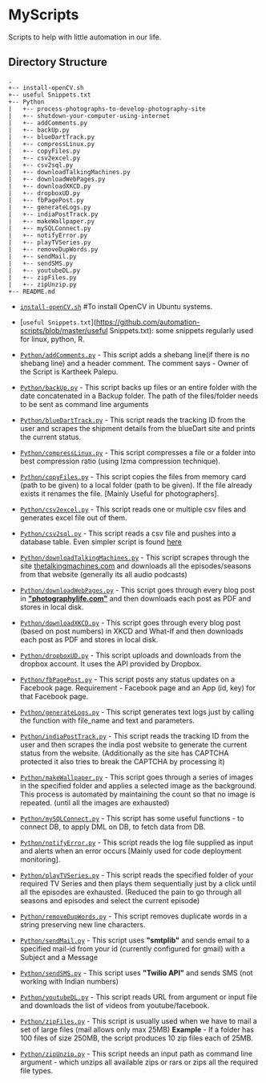 # MyScripts

Scripts to help with little automation in our life.

## Directory Structure

```
.
+-- install-openCV.sh 										
+-- useful Snippets.txt 									
+-- Python                     								
|   +-- process-photographs-to-develop-photography-site 	
|   +-- shutdown-your-computer-using-internet				
|   +-- addComments.py 										
|   +-- backUp.py 											
|   +-- blueDartTrack.py 									
|   +-- compressLinux.py 									
|   +-- copyFiles.py 										
|   +-- csv2excel.py 										
|   +-- csv2sql.py 											
|   +-- downloadTalkingMachines.py 							
|   +-- downloadWebPages.py 								
|   +-- downloadXKCD.py 									
|   +-- dropboxUD.py 										
|   +-- fbPagePost.py 										
|   +-- generateLogs.py 									
|   +-- indiaPostTrack.py 									
|   +-- makeWallpaper.py 									
|   +-- mySQLConnect.py 									
|   +-- notifyError.py 										
|   +-- playTVSeries.py 									
|   +-- removeDupWords.py 									
|   +-- sendMail.py 										
|   +-- sendSMS.py 											
|   +-- youtubeDL.py 										
|   +-- zipFiles.py 										
|   +-- zipUnzip.py 										
+-- README.md
```

- [`install-openCV.sh`](https://github.com/automation-scripts/blob/master/install-openCV.sh) #To install OpenCV in Ubuntu systems.

- [`useful Snippets.txt`](https://github.com/automation-scripts/blob/master/useful Snippets.txt): some snippets regularly used for linux, python, R.

- [`Python/addComments.py`](https://github.com/kartheekpnsn/automation-scripts/blob/master/addComments.py) - This script adds a shebang line(if there is no shebang line) and a header comment. The comment says - Owner of the Script is Kartheek Palepu.

- [`Python/backUp.py`](https://github.com/kartheekpnsn/automation-scripts/blob/master/backUp.py) - This script backs up files or an entire folder with the date concatenated in a Backup folder. The path of the files/folder needs to be sent as command line arguments

- [`Python/blueDartTrack.py`](https://github.com/kartheekpnsn/automation-scripts/blob/master/blueDartTrack.py) - This script reads the tracking ID from the user and scrapes the shipment details from the blueDart site and prints the current status.

- [`Python/compressLinux.py`](https://github.com/kartheekpnsn/automation-scripts/blob/master/compressLinux.py) - This script compresses a file or a folder into best compression ratio (using lzma compression technique).

- [`Python/copyFiles.py`](https://github.com/kartheekpnsn/automation-scripts/blob/master/copyFiles.py) - This script copies the files from memory card (path to be given) to a local folder (path to be given). If the file already exists it renames the file. [Mainly Useful for photographers].

- [`Python/csv2excel.py`](https://github.com/kartheekpnsn/automation-scripts/blob/master/csv2excel.py) - This script reads one or multiple csv files and generates excel file out of them.

- [`Python/csv2sql.py`](https://github.com/kartheekpnsn/automation-scripts/blob/master/csv2sql.py) - This script reads a csv file and pushes into a database table. Even simpler script is found [here](https://github.com/okfn/nerc-rod-tools/blob/master/csv2sql.py)

- [`Python/downloadTalkingMachines.py`](https://github.com/kartheekpnsn/automation-scripts/blob/master/downloadTalkingMachines.py) - This script scrapes through the site [thetalkingmachines.com](http://www.thetalkingmachines.com) and downloads all the episodes/seasons from that website (generally its all audio podcasts)

- [`Python/downloadWebPages.py`](https://github.com/kartheekpnsn/automation-scripts/blob/master/downloadWebPages.py) - This script goes through every blog post in **["photographylife.com"](http://www.photographylife.com)** and then downloads each post as PDF and stores in local disk.

- [`Python/downloadXKCD.py`](https://github.com/kartheekpnsn/automation-scripts/blob/master/downloadXKCD.py) - This script goes through every blog post (based on post numbers) in XKCD and What-If and then downloads each post as PDF and stores in local disk.

- [`Python/dropboxUD.py`](https://github.com/kartheekpnsn/automation-scripts/blob/master/dropboxUD.py) - This script uploads and downloads from the dropbox account. It uses the API provided by Dropbox.

- [`Python/fbPagePost.py`](https://github.com/kartheekpnsn/automation-scripts/blob/master/fbPagePost.py) - This script posts any status updates on a Facebook page. Requirement - Facebook page and an App (id, key) for that Facebook page.

- [`Python/generateLogs.py`](https://github.com/kartheekpnsn/automation-scripts/blob/master/generateLogs.py) - This script generates text logs just by calling the function with file_name and text and parameters.

- [`Python/indiaPostTrack.py`](https://github.com/kartheekpnsn/automation-scripts/blob/master/indiaPostTrack.py) - This script reads the tracking ID from the user and then scrapes the india post website to generate the current status from the website. (Additionally as the site has CAPTCHA protected it also tries to break the CAPTCHA by processing it)

- [`Python/makeWallpaper.py`](https://github.com/kartheekpnsn/automation-scripts/blob/master/makeWallpaper.py) - This script goes through a series of images in the specified folder and applies a selected image as the background. This process is automated by maintaining the count so that no image is repeated. (until all the images are exhausted)

- [`Python/mySQLConnect.py`](https://github.com/kartheekpnsn/automation-scripts/blob/master/mySQLConnect.py) - This script has some useful functions - to connect DB, to apply DML on DB, to fetch data from DB.

- [`Python/notifyError.py`](https://github.com/kartheekpnsn/automation-scripts/blob/master/notifyError.py) - This script reads the log file supplied as input and alerts when an error occurs [Mainly used for code deployment monitoring].

- [`Python/playTVSeries.py`](https://github.com/kartheekpnsn/automation-scripts/blob/master/playTVSeries.py) - This script reads the specified folder of your required TV Series and then plays them sequentially just by a click until all the episodes are exhausted. (Reduced the pain to go through all seasons and episodes and select the current episode)

- [`Python/removeDupWords.py`](https://github.com/kartheekpnsn/automation-scripts/blob/master/removeDupWords.py) - This script removes duplicate words in a string preserving new line characters.

- [`Python/sendMail.py`](https://github.com/kartheekpnsn/automation-scripts/blob/master/sendMail.py) - This script uses **"smtplib"** and sends email to a specified mail-id from your id (currently configured for gmail) with a Subject and a Message

- [`Python/sendSMS.py`](https://github.com/kartheekpnsn/automation-scripts/blob/master/sendSMS.py) - This script uses **"Twilio API"** and sends SMS (not working with Indian numbers)

- [`Python/youtubeDL.py`](https://github.com/kartheekpnsn/automation-scripts/blob/master/youtubeDL.py) - This script reads URL from argument or input file and downloads the list of videos from youtube/facebook.

- [`Python/zipFiles.py`](https://github.com/kartheekpnsn/automation-scripts/blob/master/zipFiles.py) - This script is usually used when we have to mail a set of large files (mail allows only max 25MB) **Example** - If a folder has 100 files of size 250MB, the script produces 10 zip files each of 25MB.

- [`Python/zipUnzip.py`](https://github.com/kartheekpnsn/automation-scripts/blob/master/zipUnzip.py) - This script needs an input path as command line argument - which unzips all available zips or rars or zips all the required file types.

